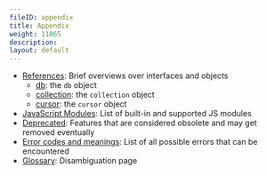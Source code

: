 ```yaml
---
fileID: appendix
title: Appendix
weight: 11865
description: 
layout: default
---
```

- [References](references/): Brief overviews over interfaces and objects
  - [db](references/appendix-references-dbobject): the `db` object
  - [collection](references/appendix-references-collection-object): the `collection` object
  - [cursor](references/appendix-references-cursor-object): the `cursor` object
- [JavaScript Modules](javascript-modules/): List of built-in and supported JS modules
- [Deprecated](appendix-deprecated): Features that are considered obsolete and may get removed eventually
- [Error codes and meanings](appendix-error-codes): List of all possible errors that can be encountered
- [Glossary](appendix-glossary): Disambiguation page
